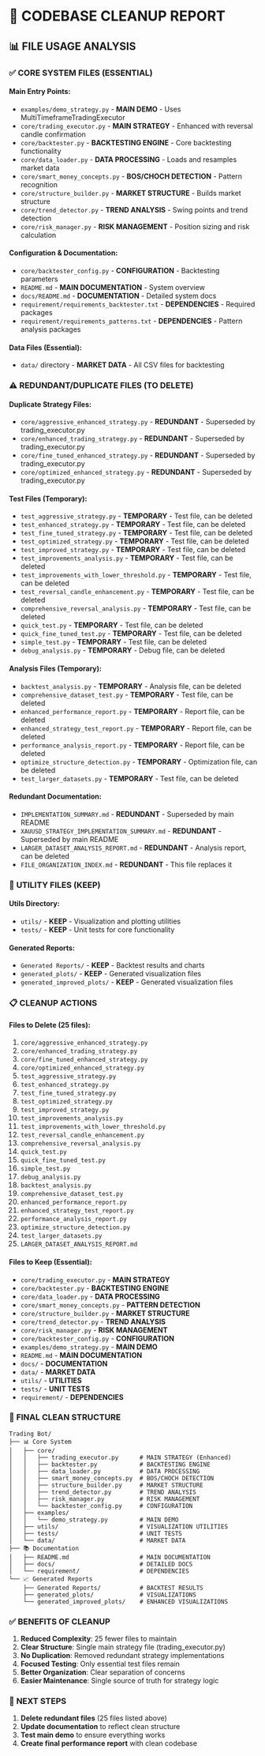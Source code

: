 # 🧹 CODEBASE CLEANUP REPORT

## 📊 FILE USAGE ANALYSIS

### ✅ **CORE SYSTEM FILES (ESSENTIAL)**

#### **Main Entry Points:**
- `examples/demo_strategy.py` - **MAIN DEMO** - Uses MultiTimeframeTradingExecutor
- `core/trading_executor.py` - **MAIN STRATEGY** - Enhanced with reversal candle confirmation
- `core/backtester.py` - **BACKTESTING ENGINE** - Core backtesting functionality
- `core/data_loader.py` - **DATA PROCESSING** - Loads and resamples market data
- `core/smart_money_concepts.py` - **BOS/CHOCH DETECTION** - Pattern recognition
- `core/structure_builder.py` - **MARKET STRUCTURE** - Builds market structure
- `core/trend_detector.py` - **TREND ANALYSIS** - Swing points and trend detection
- `core/risk_manager.py` - **RISK MANAGEMENT** - Position sizing and risk calculation

#### **Configuration & Documentation:**
- `core/backtester_config.py` - **CONFIGURATION** - Backtesting parameters
- `README.md` - **MAIN DOCUMENTATION** - System overview
- `docs/README.md` - **DOCUMENTATION** - Detailed system docs
- `requirement/requirements_backtester.txt` - **DEPENDENCIES** - Required packages
- `requirement/requirements_patterns.txt` - **DEPENDENCIES** - Pattern analysis packages

#### **Data Files (Essential):**
- `data/` directory - **MARKET DATA** - All CSV files for backtesting

### ⚠️ **REDUNDANT/DUPLICATE FILES (TO DELETE)**

#### **Duplicate Strategy Files:**
- `core/aggressive_enhanced_strategy.py` - **REDUNDANT** - Superseded by trading_executor.py
- `core/enhanced_trading_strategy.py` - **REDUNDANT** - Superseded by trading_executor.py
- `core/fine_tuned_enhanced_strategy.py` - **REDUNDANT** - Superseded by trading_executor.py
- `core/optimized_enhanced_strategy.py` - **REDUNDANT** - Superseded by trading_executor.py

#### **Test Files (Temporary):**
- `test_aggressive_strategy.py` - **TEMPORARY** - Test file, can be deleted
- `test_enhanced_strategy.py` - **TEMPORARY** - Test file, can be deleted
- `test_fine_tuned_strategy.py` - **TEMPORARY** - Test file, can be deleted
- `test_optimized_strategy.py` - **TEMPORARY** - Test file, can be deleted
- `test_improved_strategy.py` - **TEMPORARY** - Test file, can be deleted
- `test_improvements_analysis.py` - **TEMPORARY** - Test file, can be deleted
- `test_improvements_with_lower_threshold.py` - **TEMPORARY** - Test file, can be deleted
- `test_reversal_candle_enhancement.py` - **TEMPORARY** - Test file, can be deleted
- `comprehensive_reversal_analysis.py` - **TEMPORARY** - Test file, can be deleted
- `quick_test.py` - **TEMPORARY** - Test file, can be deleted
- `quick_fine_tuned_test.py` - **TEMPORARY** - Test file, can be deleted
- `simple_test.py` - **TEMPORARY** - Test file, can be deleted
- `debug_analysis.py` - **TEMPORARY** - Debug file, can be deleted

#### **Analysis Files (Temporary):**
- `backtest_analysis.py` - **TEMPORARY** - Analysis file, can be deleted
- `comprehensive_dataset_test.py` - **TEMPORARY** - Test file, can be deleted
- `enhanced_performance_report.py` - **TEMPORARY** - Report file, can be deleted
- `enhanced_strategy_test_report.py` - **TEMPORARY** - Report file, can be deleted
- `performance_analysis_report.py` - **TEMPORARY** - Report file, can be deleted
- `optimize_structure_detection.py` - **TEMPORARY** - Optimization file, can be deleted
- `test_larger_datasets.py` - **TEMPORARY** - Test file, can be deleted

#### **Redundant Documentation:**
- `IMPLEMENTATION_SUMMARY.md` - **REDUNDANT** - Superseded by main README
- `XAUUSD_STRATEGY_IMPLEMENTATION_SUMMARY.md` - **REDUNDANT** - Superseded by main README
- `LARGER_DATASET_ANALYSIS_REPORT.md` - **REDUNDANT** - Analysis report, can be deleted
- `FILE_ORGANIZATION_INDEX.md` - **REDUNDANT** - This file replaces it

### 🔧 **UTILITY FILES (KEEP)**

#### **Utils Directory:**
- `utils/` - **KEEP** - Visualization and plotting utilities
- `tests/` - **KEEP** - Unit tests for core functionality

#### **Generated Reports:**
- `Generated Reports/` - **KEEP** - Backtest results and charts
- `generated_plots/` - **KEEP** - Generated visualization files
- `generated_improved_plots/` - **KEEP** - Generated visualization files

### 📋 **CLEANUP ACTIONS**

#### **Files to Delete (25 files):**
1. `core/aggressive_enhanced_strategy.py`
2. `core/enhanced_trading_strategy.py`
3. `core/fine_tuned_enhanced_strategy.py`
4. `core/optimized_enhanced_strategy.py`
5. `test_aggressive_strategy.py`
6. `test_enhanced_strategy.py`
7. `test_fine_tuned_strategy.py`
8. `test_optimized_strategy.py`
9. `test_improved_strategy.py`
10. `test_improvements_analysis.py`
11. `test_improvements_with_lower_threshold.py`
12. `test_reversal_candle_enhancement.py`
13. `comprehensive_reversal_analysis.py`
14. `quick_test.py`
15. `quick_fine_tuned_test.py`
16. `simple_test.py`
17. `debug_analysis.py`
18. `backtest_analysis.py`
19. `comprehensive_dataset_test.py`
20. `enhanced_performance_report.py`
21. `enhanced_strategy_test_report.py`
22. `performance_analysis_report.py`
23. `optimize_structure_detection.py`
24. `test_larger_datasets.py`
25. `LARGER_DATASET_ANALYSIS_REPORT.md`

#### **Files to Keep (Essential):**
- `core/trading_executor.py` - **MAIN STRATEGY**
- `core/backtester.py` - **BACKTESTING ENGINE**
- `core/data_loader.py` - **DATA PROCESSING**
- `core/smart_money_concepts.py` - **PATTERN DETECTION**
- `core/structure_builder.py` - **MARKET STRUCTURE**
- `core/trend_detector.py` - **TREND ANALYSIS**
- `core/risk_manager.py` - **RISK MANAGEMENT**
- `core/backtester_config.py` - **CONFIGURATION**
- `examples/demo_strategy.py` - **MAIN DEMO**
- `README.md` - **MAIN DOCUMENTATION**
- `docs/` - **DOCUMENTATION**
- `data/` - **MARKET DATA**
- `utils/` - **UTILITIES**
- `tests/` - **UNIT TESTS**
- `requirement/` - **DEPENDENCIES**

### 🎯 **FINAL CLEAN STRUCTURE**

```
Trading Bot/
├── 📊 Core System
│   ├── core/
│   │   ├── trading_executor.py      # MAIN STRATEGY (Enhanced)
│   │   ├── backtester.py            # BACKTESTING ENGINE
│   │   ├── data_loader.py           # DATA PROCESSING
│   │   ├── smart_money_concepts.py  # BOS/CHOCH DETECTION
│   │   ├── structure_builder.py     # MARKET STRUCTURE
│   │   ├── trend_detector.py        # TREND ANALYSIS
│   │   ├── risk_manager.py          # RISK MANAGEMENT
│   │   └── backtester_config.py     # CONFIGURATION
│   ├── examples/
│   │   └── demo_strategy.py         # MAIN DEMO
│   ├── utils/                       # VISUALIZATION UTILITIES
│   ├── tests/                       # UNIT TESTS
│   └── data/                        # MARKET DATA
├── 📚 Documentation
│   ├── README.md                    # MAIN DOCUMENTATION
│   ├── docs/                        # DETAILED DOCS
│   └── requirement/                 # DEPENDENCIES
└── 📈 Generated Reports
    ├── Generated Reports/           # BACKTEST RESULTS
    ├── generated_plots/             # VISUALIZATIONS
    └── generated_improved_plots/    # ENHANCED VISUALIZATIONS
```

### ✅ **BENEFITS OF CLEANUP**

1. **Reduced Complexity**: 25 fewer files to maintain
2. **Clear Structure**: Single main strategy file (trading_executor.py)
3. **No Duplication**: Removed redundant strategy implementations
4. **Focused Testing**: Only essential test files remain
5. **Better Organization**: Clear separation of concerns
6. **Easier Maintenance**: Single source of truth for strategy logic

### 🚀 **NEXT STEPS**

1. **Delete redundant files** (25 files listed above)
2. **Update documentation** to reflect clean structure
3. **Test main demo** to ensure everything works
4. **Create final performance report** with clean codebase
